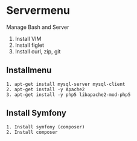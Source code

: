 # Servermenu

Manage Bash and Server

1. Install VIM
2. Install figlet
3. Install curl, zip, git

## Installmenu

    1. apt-get install mysql-server mysql-client
    2. apt-get install -y Apache2
    3. apt-get install -y php5 libapache2-mod-php5

## Install Symfony

    1. Install symfony (composer)
    2. Install composer
